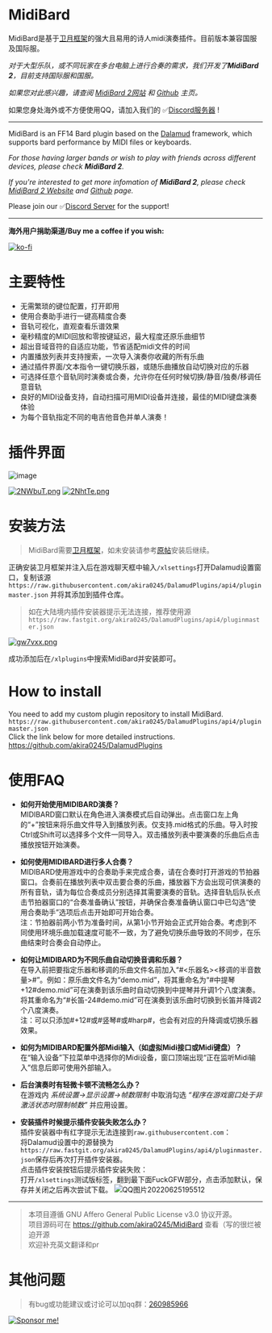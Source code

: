 # **MidiBard**

MidiBard是基于[卫月框架](https://bbs.tggfl.com/topic/32/dalamud-%E5%8D%AB%E6%9C%88%E6%A1%86%E6%9E%B6)的强大且易用的诗人midi演奏插件。目前版本兼容国服及国际服。

*对于大型乐队，或不同玩家在多台电脑上进行合奏的需求，我们开发了**MidiBard 2**，目前支持国际服和国服。*

*如果您对此感兴趣，请查阅 [MidiBard 2网站](https://midibard.org/) 和 [Github](https://github.com/reckhou/MidiBard2) 主页。*

如果您身处海外或不方便使用QQ，请加入我们的 ✅[Discord服务器](https://discord.gg/sMUACqqKzF) !
___

MidiBard is an FF14 Bard plugin based on the [Dalamud](https://github.com/goatcorp/Dalamud) framework, which supports bard performance by MIDI files or keyboards.

*For those having larger bands or wish to play with friends across different devices, please check **MidiBard 2**.*

*If you're interested to get more infomation of **MidiBard 2**, please check [MidiBard 2 Website](https://midibard.org/) and [Github](https://github.com/reckhou/MidiBard2) page.*

Please join our ✅[Discord Server](https://discord.gg/xvNhquhnVT) for the support!
___
**海外用户捐助渠道/Buy me a coffee if you wish:**

[![ko-fi](https://ko-fi.com/img/githubbutton_sm.svg)](https://ko-fi.com/P5P6DAAKQ)


# 主要特性
* 无需繁琐的键位配置，打开即用
* 使用合奏助手进行一键高精度合奏
* 音轨可视化，直观查看乐谱效果
* 毫秒精度的MIDI回放和零按键延迟，最大程度还原乐曲细节
* 超出音域音符的自适应功能，节省适配midi文件的时间
* 内置播放列表并支持搜索，一次导入演奏你收藏的所有乐曲
* 通过插件界面/文本指令一键切换乐器，或随乐曲播放自动切换对应的乐器
* 可选择任意个音轨同时演奏或合奏，允许你在任何时候切换/静音/独奏/移调任意音轨
* 良好的MIDI设备支持，自动扫描可用MIDI设备并连接，最佳的MIDI键盘演奏体验
* 为每个音轨指定不同的电吉他音色并单人演奏！

# 插件界面
![image](https://user-images.githubusercontent.com/33274390/152686485-cc882039-3395-4e88-8568-efaf2b838406.png)

[![2NWbuT.png](https://z3.ax1x.com/2021/06/05/2NWbuT.png)](https://imgtu.com/i/2NWbuT)
[![2NhtTe.png](https://z3.ax1x.com/2021/06/05/2NhtTe.png)](https://imgtu.com/i/2NhtTe)

# 安装方法
> MidiBard需要[卫月框架](https://bbs.tggfl.com/topic/32/dalamud-%E5%8D%AB%E6%9C%88%E6%A1%86%E6%9E%B6)，如未安装请参考[原帖](https://bbs.tggfl.com/topic/32/dalamud-%E5%8D%AB%E6%9C%88%E6%A1%86%E6%9E%B6)安装后继续。

正确安装卫月框架并注入后在游戏聊天框中输入`/xlsettings`打开Dalamud设置窗口，复制该源  
`https://raw.githubusercontent.com/akira0245/DalamudPlugins/api4/pluginmaster.json` 并将其添加到插件仓库。  
> 如在大陆境内插件安装器提示无法连接，推荐使用源`https://raw.fastgit.org/akira0245/DalamudPlugins/api4/pluginmaster.json`

[![gw7vxx.png](https://z3.ax1x.com/2021/05/12/gw7vxx.png)](https://imgtu.com/i/gw7vxx)

成功添加后在`/xlplugins`中搜索MidiBard并安装即可。

# How to install
You need to add my custom plugin repository to install MidiBard.  
`https://raw.githubusercontent.com/akira0245/DalamudPlugins/api4/pluginmaster.json`  
Click the link below for more detailed instructions.  
https://github.com/akira0245/DalamudPlugins

# 使用FAQ
* **如何开始使用MIDIBARD演奏？**  
MIDIBARD窗口默认在角色进入演奏模式后自动弹出。点击窗口左上角的“+”按钮来将乐曲文件导入到播放列表。仅支持.mid格式的乐曲。导入时按Ctrl或Shift可以选择多个文件一同导入。双击播放列表中要演奏的乐曲后点击播放按钮开始演奏。

* **如何使用MIDIBARD进行多人合奏？**  
MIDIBARD使用游戏中的合奏助手来完成合奏，请在合奏时打开游戏的节拍器窗口。合奏前在播放列表中双击要合奏的乐曲，播放器下方会出现可供演奏的所有音轨，请为每位合奏成员分别选择其需要演奏的音轨。选择音轨后队长点击节拍器窗口的“合奏准备确认”按钮，并确保合奏准备确认窗口中已勾选“使用合奏助手”选项后点击开始即可开始合奏。  
注：节拍器前两小节为准备时间，从第1小节开始会正式开始合奏。考虑到不同使用环境乐曲加载速度可能不一致，为了避免切换乐曲导致的不同步，在乐曲结束时合奏会自动停止。

* **如何让MIDIBARD为不同乐曲自动切换音调和乐器？**  
在导入前把要指定乐器和移调的乐曲文件名前加入“#<乐器名><移调的半音数量>#”。例如：原乐曲文件名为“demo.mid”，将其重命名为“#中提琴+12#demo.mid”可在演奏到该乐曲时自动切换到中提琴并升调1个八度演奏。将其重命名为“#长笛-24#demo.mid”可在演奏到该乐曲时切换到长笛并降调2个八度演奏。  
注：可以只添加#+12#或#竖琴#或#harp#，也会有对应的升降调或切换乐器效果。

* **如何为MIDIBARD配置外部Midi输入（如虚拟Midi接口或Midi键盘）？**  
在“输入设备”下拉菜单中选择你的Midi设备，窗口顶端出现“正在监听Midi输入”信息后即可使用外部输入。

* **后台演奏时有轻微卡顿不流畅怎么办？**  
在游戏内 *系统设置→显示设置→帧数限制* 中取消勾选 *“程序在游戏窗口处于非激活状态时限制帧数”* 并应用设置。

* **安装插件时候提示插件安装失败怎么办？**  
插件安装器中有红字提示无法连接到`raw.githubusercontent.com`：  
将Dalamud设置中的源替换为`https://raw.fastgit.org/akira0245/DalamudPlugins/api4/pluginmaster.json`保存后再次打开插件安装器。  
点击插件安装按钮后提示插件安装失败：  
打开`/xlsettings`测试版标签，翻到最下面FuckGFW部分，点击添加默认，保存并关闭之后再次尝试下载。
![QQ图片20220625195512](https://user-images.githubusercontent.com/33274390/175773221-3e5375b6-37c8-469c-a9b9-0e30fa9b75a2.jpg)

---
> 本项目遵循 GNU Affero General Public License v3.0 协议开源。  
> 项目源码可在 https://github.com/akira0245/MidiBard 查看（写的很烂被迫开源  
> 欢迎补充英文翻译和pr


# 其他问题

> 有bug或功能建议或讨论可以加qq群：[260985966](https://jq.qq.com/?_wv=1027&k=7pOgqqZK)  

[![Sponsor me!](https://img.shields.io/badge/Sponsor%20me!-brightgreen?logo=wechat&logoColor=white&style=flat-square)](https://akira0245.github.io/pay/)
